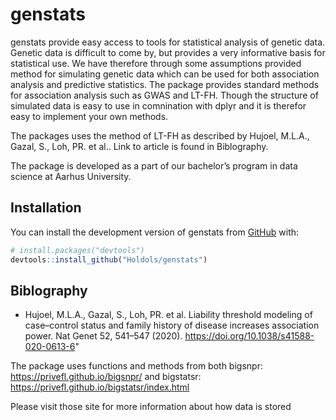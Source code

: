 
<!-- README.md is generated from README.Rmd. Please edit that file -->

# genstats

<!-- badges: start -->
<!-- badges: end -->

genstats provide easy access to tools for statistical analysis of
genetic data. Genetic data is difficult to come by, but provides a very
informative basis for statistical use. We have therefore through some
assumptions provided method for simulating genetic data which can be
used for both association analysis and predictive statistics. The
package provides standard methods for association analysis such as GWAS
and LT-FH. Though the structure of simulated data is easy to use in
comnination with dplyr and it is therefor easy to implement your own
methods.

The packages uses the method of LT-FH as described by Hujoel, M.L.A.,
Gazal, S., Loh, PR. et al.. Link to article is found in Biblography.

The package is developed as a part of our bachelor’s program in data
science at Aarhus University.

## Installation

You can install the development version of genstats from
[GitHub](https://github.com/) with:

``` r
# install.packages("devtools")
devtools::install_github("Holdols/genstats")
```

## Biblography

-   Hujoel, M.L.A., Gazal, S., Loh, PR. et al. Liability threshold
    modeling of case–control status and family history of disease
    increases association power. Nat Genet 52, 541–547 (2020).
    <https://doi.org/10.1038/s41588-020-0613-6>"

The package uses functions and methods from both bigsnpr:
<https://privefl.github.io/bigsnpr/> and bigstatsr:
<https://privefl.github.io/bigstatsr/index.html>

Please visit those site for more information about how data is stored
